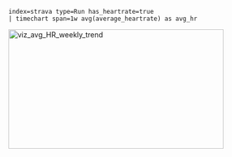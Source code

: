 ```splunk-spl
index=strava type=Run has_heartrate=true
| timechart span=1w avg(average_heartrate) as avg_hr
```
<img width="424" height="236" alt="viz_avg_HR_weekly_trend" src="https://github.com/user-attachments/assets/78fe655b-dbac-4697-a8a7-ad1702ea6ab7" />
